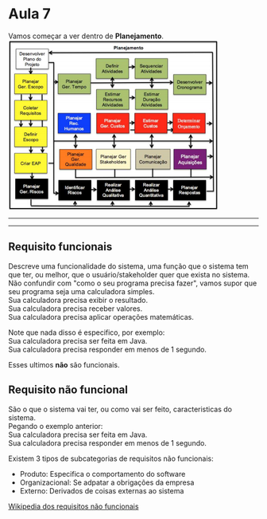 # Aula 7
Vamos começar a ver dentro de **Planejamento**.  
![Planejamento](planejamento.PNG)  

---
---

## Requisito funcionais  
Descreve uma funcionalidade do sistema, uma função que o sistema tem que ter, ou melhor, que o usuário/stakeholder quer que exista no sistema.  
Não confundir com "como o seu programa precisa fazer", vamos supor que seu programa seja uma calculadora simples.  
Sua calculadora precisa exibir o resultado.  
Sua calculadora precisa receber valores.  
Sua calculadora precisa aplicar operações matemáticas.  

Note que nada disso é especifico, por exemplo:  
Sua calculadora precisa ser feita em Java.  
Sua calculadora precisa responder em menos de 1 segundo.  

Esses ultimos **não** são funcionais.  

## Requisito não funcional  
São o que o sistema vai ter, ou como vai ser feito, caracteristicas do sistema.  
Pegando o exemplo anterior:  
Sua calculadora precisa ser feita em Java.  
Sua calculadora precisa responder em menos de 1 segundo.  

Existem 3 tipos de subcategorias de requisitos não funcionais:  
* Produto: Especifica o comportamento do software  
* Organizacional: Se adpatar a obrigações da empresa  
* Externo: Derivados de coisas externas ao sistema  

[Wikipedia dos requisitos não funcionais](https://pt.wikipedia.org/wiki/Requisito_n%C3%A3o_funcional)
